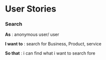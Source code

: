 # User Stories

### Search 
**As** : anonymous user/ user

**I want to** : search for Business, Product, service

**So that** : i can find what i want to search fore
